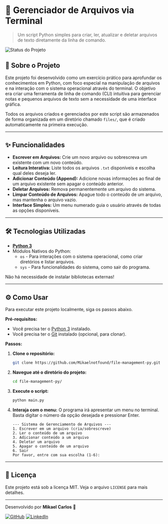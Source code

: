 # 🚀 Gerenciador de Arquivos via Terminal

> Um script Python simples para criar, ler, atualizar e deletar arquivos de texto diretamente da linha de comando.

![Status do Projeto](https://img.shields.io/badge/status-concluído-green)

## 📄 Sobre o Projeto

Este projeto foi desenvolvido como um exercício prático para aprofundar os conhecimentos em Python, com foco especial na manipulação de arquivos e na interação com o sistema operacional através do terminal. O objetivo era criar uma ferramenta de linha de comando (CLI) intuitiva para gerenciar notas e pequenos arquivos de texto sem a necessidade de uma interface gráfica.

Todos os arquivos criados e gerenciados por este script são armazenados de forma organizada em um diretório chamado `files/`, que é criado automaticamente na primeira execução.

---

## ✨ Funcionalidades

* **Escrever em Arquivos:** Crie um novo arquivo ou sobrescreva um existente com um novo conteúdo.
* **Leitura Interativa:** Liste todos os arquivos `.txt` disponíveis e escolha qual deles deseja ler.
* **Adicionar Conteúdo (Append):** Adicione novas informações ao final de um arquivo existente sem apagar o conteúdo anterior.
* **Deletar Arquivos:** Remova permanentemente um arquivo do sistema.
* **Limpar Conteúdo de Arquivos:** Apague todo o conteúdo de um arquivo, mas mantenha o arquivo vazio.
* **Interface Simples:** Um menu numerado guia o usuário através de todas as opções disponíveis.

---

## 🛠️ Tecnologias Utilizadas

* **[Python 3](https://www.python.org/)**
* Módulos Nativos do Python:
    * `os` - Para interações com o sistema operacional, como criar diretórios e listar arquivos.
    * `sys` - Para funcionalidades do sistema, como sair do programa.

Não há necessidade de instalar bibliotecas externas!

---

## ⚙️ Como Usar

Para executar este projeto localmente, siga os passos abaixo.

**Pré-requisitos:**
* Você precisa ter o [Python 3](https://www.python.org/downloads/) instalado.
* Você precisa ter o [Git](https://git-scm.com/downloads) instalado (opcional, para clonar).

**Passos:**

1.  **Clone o repositório:**
    ```bash
    git clone https://github.com/Mikaelnotfound/file-management-py.git
    ```

2.  **Navegue até o diretório do projeto:**
    ```bash
    cd file-management-py/
    ```

3.  **Execute o script:**
    ```bash
    python main.py 
    ```

4.  **Interaja com o menu:**
    O programa irá apresentar um menu no terminal. Basta digitar o número da opção desejada e pressionar Enter.
    ```
    --- Sistema de Gerenciamento de Arquivos ---
    1. Escrever em um arquivo (cria/sobrescreve)
    2. Ler o conteúdo de um arquivo
    3. Adicionar conteúdo a um arquivo
    4. Deletar um arquivo
    5. Apagar o conteúdo de um arquivo
    6. Sair
    Por favor, entre com sua escolha (1-6):
    ```

---

## 📝 Licença

Este projeto está sob a licença MIT. Veja o arquivo `LICENSE` para mais detalhes.

---

Desenvolvido por **Mikael Carlos** 👋

[![GitHub](https://img.shields.io/badge/GitHub-100000?style=for-the-badge&logo=github&logoColor=white)](https://github.com/Mikaelnotfound)
[![LinkedIn](https://img.shields.io/badge/LinkedIn-0077B5?style=for-the-badge&logo=linkedin&logoColor=white)](https://www.linkedin.com/in/mikael-carlos-0950612bb/)